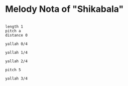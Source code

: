 # Melody Nota of "Shikabala"

```scenario oscilla

length 1
pitch a
distance 0

yallah 0/4

yallah 1/4

yallah 2/4

pitch 5

yallah 3/4

```
